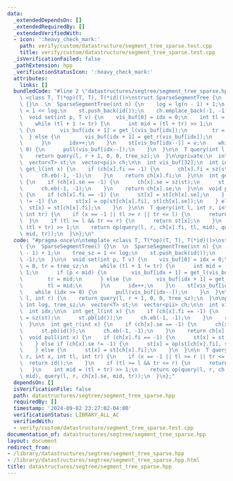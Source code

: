```yaml
---
data:
  _extendedDependsOn: []
  _extendedRequiredBy: []
  _extendedVerifiedWith:
  - icon: ':heavy_check_mark:'
    path: verify/custom/datastructure/segment_tree_sparse.test.cpp
    title: verify/custom/datastructure/segment_tree_sparse.test.cpp
  _isVerificationFailed: false
  _pathExtension: hpp
  _verificationStatusIcon: ':heavy_check_mark:'
  attributes:
    links: []
  bundledCode: "#line 2 \"datastructures/segtree/segment_tree_sparse.hpp\"\n\ntemplate\
    \ <class T, T(*op)(T, T), T(*id)()>\nstruct SparseSegmentTree {\n  SparseSegmentTree()\
    \ {}\n  \n  SparseSegmentTree(int n) {\n    log = lg(n - 1) + 1;\n    tree_sz\
    \ = 1 << log;\n    st.push_back(id());\n    ch.emplace_back(-1, -1);\n  }\n\n\
    \  void set(int p, T v) {\n    vis_buf[0] = idx = 0;\n    int tl = 0, tr = tree_sz;\n\
    \    while (tl + 1 != tr) {\n      int mid = (tl + tr) >> 1;\n      if (p < mid)\
    \ {\n        vis_buf[idx + 1] = get_l(vis_buf[idx]);\n        tr = mid;\n    \
    \  } else {\n        vis_buf[idx + 1] = get_r(vis_buf[idx]);\n        tl = mid;\n\
    \      }\n      idx++;\n    }\n    st[vis_buf[idx--]] = v;\n    while (idx >=\
    \ 0) {\n      pull(vis_buf[idx--]);\n    }\n  }\n\n  T query(int l, int r) {\n\
    \    return query(l, r + 1, 0, 0, tree_sz);\n  }\n\nprivate:\n  int log, tree_sz;\n\
    \  vector<T> st;\n  vector<pii> ch;\n\n  int vis_buf[32];\n  int idx;\n\n  int\
    \ get_l(int x) {\n    if (ch[x].fi == -1) {\n      ch[x].fi = sz(st);\n      st.pb(id());\n\
    \      ch.eb(-1, -1);\n    }\n    return ch[x].fi;\n  }\n\n  int get_r(int x)\
    \ {\n    if (ch[x].se == -1) {\n      ch[x].se = sz(st);\n      st.pb(id());\n\
    \      ch.eb(-1, -1);\n    }\n    return ch[x].se;\n  }\n\n  void pull(int x)\
    \ {\n    if (ch[x].fi == -1) {\n      st[x] = st[ch[x].se];\n    } else if (ch[x].se\
    \ != -1) {\n      st[x] = op(st[ch[x].fi], st[ch[x].se]);\n    } else {\n    \
    \  st[x] = st[ch[x].fi];\n    }\n  }\n\n  T query(int l, int r, int x, int tl,\
    \ int tr) {\n    if (x == -1 || tl >= r || tr <= l) {\n      return id();\n  \
    \  }\n    if (tl >= l && tr <= r) {\n      return st[x];\n    }\n    int mid =\
    \ (tl + tr) >> 1;\n    return op(query(l, r, ch[x].fi, tl, mid), query(l, r, ch[x].se,\
    \ mid, tr));\n  }\n};\n"
  code: "#pragma once\n\ntemplate <class T, T(*op)(T, T), T(*id)()>\nstruct SparseSegmentTree\
    \ {\n  SparseSegmentTree() {}\n  \n  SparseSegmentTree(int n) {\n    log = lg(n\
    \ - 1) + 1;\n    tree_sz = 1 << log;\n    st.push_back(id());\n    ch.emplace_back(-1,\
    \ -1);\n  }\n\n  void set(int p, T v) {\n    vis_buf[0] = idx = 0;\n    int tl\
    \ = 0, tr = tree_sz;\n    while (tl + 1 != tr) {\n      int mid = (tl + tr) >>\
    \ 1;\n      if (p < mid) {\n        vis_buf[idx + 1] = get_l(vis_buf[idx]);\n\
    \        tr = mid;\n      } else {\n        vis_buf[idx + 1] = get_r(vis_buf[idx]);\n\
    \        tl = mid;\n      }\n      idx++;\n    }\n    st[vis_buf[idx--]] = v;\n\
    \    while (idx >= 0) {\n      pull(vis_buf[idx--]);\n    }\n  }\n\n  T query(int\
    \ l, int r) {\n    return query(l, r + 1, 0, 0, tree_sz);\n  }\n\nprivate:\n \
    \ int log, tree_sz;\n  vector<T> st;\n  vector<pii> ch;\n\n  int vis_buf[32];\n\
    \  int idx;\n\n  int get_l(int x) {\n    if (ch[x].fi == -1) {\n      ch[x].fi\
    \ = sz(st);\n      st.pb(id());\n      ch.eb(-1, -1);\n    }\n    return ch[x].fi;\n\
    \  }\n\n  int get_r(int x) {\n    if (ch[x].se == -1) {\n      ch[x].se = sz(st);\n\
    \      st.pb(id());\n      ch.eb(-1, -1);\n    }\n    return ch[x].se;\n  }\n\n\
    \  void pull(int x) {\n    if (ch[x].fi == -1) {\n      st[x] = st[ch[x].se];\n\
    \    } else if (ch[x].se != -1) {\n      st[x] = op(st[ch[x].fi], st[ch[x].se]);\n\
    \    } else {\n      st[x] = st[ch[x].fi];\n    }\n  }\n\n  T query(int l, int\
    \ r, int x, int tl, int tr) {\n    if (x == -1 || tl >= r || tr <= l) {\n    \
    \  return id();\n    }\n    if (tl >= l && tr <= r) {\n      return st[x];\n \
    \   }\n    int mid = (tl + tr) >> 1;\n    return op(query(l, r, ch[x].fi, tl,\
    \ mid), query(l, r, ch[x].se, mid, tr));\n  }\n};"
  dependsOn: []
  isVerificationFile: false
  path: datastructures/segtree/segment_tree_sparse.hpp
  requiredBy: []
  timestamp: '2024-09-02 23:27:02-04:00'
  verificationStatus: LIBRARY_ALL_AC
  verifiedWith:
  - verify/custom/datastructure/segment_tree_sparse.test.cpp
documentation_of: datastructures/segtree/segment_tree_sparse.hpp
layout: document
redirect_from:
- /library/datastructures/segtree/segment_tree_sparse.hpp
- /library/datastructures/segtree/segment_tree_sparse.hpp.html
title: datastructures/segtree/segment_tree_sparse.hpp
---
```

